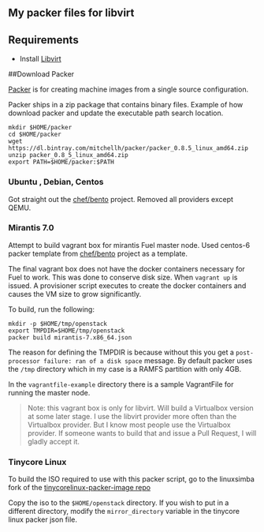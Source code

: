 ## My packer files for libvirt

## Requirements
* Install [Libvirt](http://libvirt.org)

##Download Packer

[Packer](http://www.packer.io/docs/builders/qemu.html) is for creating machine images from a single source configuration.

Packer ships in a zip package that contains binary files. Example of how
download packer and update the executable path search location.

```
mkdir $HOME/packer
cd $HOME/packer
wget https://dl.bintray.com/mitchellh/packer/packer_0.8.5_linux_amd64.zip
unzip packer_0.8_5_linux_amd64.zip
export PATH=$HOME/packer:$PATH
```


### Ubuntu , Debian, Centos

Got straight out the [chef/bento](http://github.com/chef/bento) project. Removed
all providers except QEMU.

### Mirantis 7.0

Attempt to build vagrant box for mirantis Fuel master node. Used centos-6 packer
template from [chef/bento](http://github.com/chef/bento) project as a template.

The final vagrant box does not have the docker containers necessary for Fuel to
work. This was done to conserve disk size. When ``vagrant up`` is issued. A
provisioner script executes to create the docker containers and causes the VM
size to grow significantly.

To build, run the following:
```
mkdir -p $HOME/tmp/openstack
export TMPDIR=$HOME/tmp/openstack
packer build mirantis-7.x86_64.json
```

The reason for defining the TMPDIR is because without this you get a
``post-processor failure: ran of a disk space`` message. By default packer uses
the ``/tmp`` directory which in my case is a RAMFS partition with only 4GB.

In the ``vagrantfile-example`` directory there is a sample VagrantFile for
running the master node.

> Note: this vagrant box is only for libvirt. Will build a Virtualbox version at
> some later stage. I use the libvirt provider more often than the Virtualbox
> provider. But I know most people use the Virtualbox provider. If someone wants
> to build that and issue a Pull Request, I will gladly accept it.

### Tinycore Linux

To build the ISO required to use with this packer script, go to the linuxsimba fork
of the [tinycorelinux-packer-image repo](https://github.com/linuxsimba/tinycorelinux-packer-image)

Copy the iso to the ``$HOME/openstack`` directory. If you wish to put in a
different directory, modify the ``mirror_directory`` variable in the tinycore
linux packer json file.
